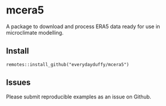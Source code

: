 # mcera5

A package to download and process ERA5 data ready for use in microclimate modelling.

## Install

`remotes::install_github("everydayduffy/mcera5")`

## Issues

Please submit reproducible examples as an issue on Github. 
